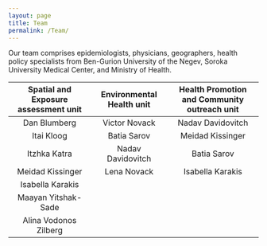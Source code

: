 ```yaml
---
layout: page
title: Team
permalink: /Team/
---
```

Our team comprises epidemiologists, physicians, geographers, health policy specialists from Ben-Gurion University of the Negev, Soroka University Medical Center, and Ministry of Health. 

Spatial and Exposure  assessment unit | Environmental Health unit | Health Promotion and Community outreach unit
:---: | :---: | :---:
Dan Blumberg | Victor Novack | Nadav Davidovitch
Itai Kloog | Batia Sarov | Meidad Kissinger
Itzhka Katra | Nadav Davidovitch | Batia Sarov
Meidad Kissinger | Lena Novack | Isabella Karakis
 | Isabella Karakis | 
 | Maayan  Yitshak-Sade | 
 | Alina Vodonos Zilberg | 
